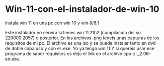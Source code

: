 # Win-11-con-el-instalador-de-win-10
instala win 11 en una pc con win 10 y win 8/8.1

Este instalador no servira si tienes win 11 21h2 (compilación del so 220000.2057) o posterior.
En los archivos .png teneis unas capturas de los requisitos de mi pc.
El archivo es una iso y se puede instalar tanto en dvd de doble capa usb y con el .exe.
Yo ya tengo win 11.Y si quereis usar ese programa de saber requisitos os dejo el link en el archivo cpu-z-_2.06-en.exe.

